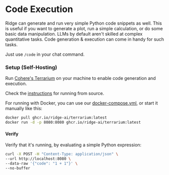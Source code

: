 ---
---

# Code Execution

Ridge can generate and run very simple Python code snippets as well. This is useful if you want to generate a plot, run a simple calculation, or do some basic data manipulation. LLMs by default aren't skilled at complex quantitative tasks. Code generation & execution can come in handy for such tasks.

Just use `/code` in your chat command.

### Setup (Self-Hosting)
Run [Cohere's Terrarium](https://github.com/cohere-ai/cohere-terrarium) on your machine to enable code generation and execution.

Check the [instructions](https://github.com/cohere-ai/cohere-terrarium?tab=readme-ov-file#development) for running from source.

For running with Docker, you can use our [docker-compose.yml](https://github.com/ridge-ai/ridge/blob/master/docker-compose.yml), or start it manually like this:

```bash
docker pull ghcr.io/ridge-ai/terrarium:latest
docker run -d -p 8080:8080 ghcr.io/ridge-ai/terrarium:latest
```

#### Verify
Verify that it's running, by evaluating a simple Python expression:

```bash
curl -X POST -H "Content-Type: application/json" \
--url http://localhost:8080 \
--data-raw '{"code": "1 + 1"}' \
--no-buffer
```
